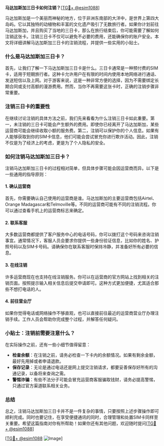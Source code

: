**马达加斯加三日卡如何注销？**[[TG💪+ @esim1088](https://t.me/s/esim1088)]

马达加斯加是一个美丽而神秘的地方，位于非洲东南部的大洋中，是世界上第四大岛屿。它以其独特的动植物和丰富的文化遗产吸引了无数旅行者。如果你计划前往马达加斯加，并且购买了当地的三日卡，那么在旅行结束后，你可能需要了解如何注销这张卡。注销三日卡不仅可以避免不必要的费用，还能确保你的账户安全。本文将详细讲解马达加斯加三日卡的注销流程，并提供一些实用的小贴士。

### 什么是马达加斯加三日卡？

首先，让我们了解一下马达加斯加三日卡是什么。三日卡通常是一种预付费的SIM卡，适用于短期旅行者。这种卡允许用户在有限的时间内使用本地网络进行通话、发送短信以及上网。对于游客来说，这是一种非常方便的选择，因为不需要绑定长期合同或支付高额的漫游费用。然而，当你不再需要这张卡时，正确的注销步骤非常重要。

### 注销三日卡的重要性

在继续讨论注销的具体方法之前，我们先来看看为什么注销三日卡如此重要。第一，未注销的三日卡可能会产生额外的费用。即使你已经离开了马达加斯加，某些运营商可能会继续收取小额的服务费。第二，注销可以保护你的个人信息。如果有人能够获取到你的SIM卡信息，他们可能会尝试冒充你进行欺诈活动。因此，注销不仅是为了经济上的考虑，更是为了个人隐私的安全。

### 如何注销马达加斯加三日卡？

注销马达加斯加三日卡的过程相对简单，但具体步骤可能会因运营商而异。以下是一些通用的指导原则：

#### 1. 确认运营商

首先，你需要确认自己使用的运营商是谁。马达加斯加的主要运营商包括Airtel、Orange Madagascar和Telmoville等。不同的运营商可能有不同的注销流程。你可以通过查看手机上的运营商标志来确定。

#### 2. 联系客服

大多数运营商都提供了客户服务中心的电话号码，你可以拨打这个号码来咨询注销事宜。通常情况下，客服人员会要求你提供一些身份验证信息，比如你的姓名、护照号码以及SIM卡号码。请确保你在联系客服时保持冷静，并准备好所有必要的信息。

#### 3. 在线注销

许多运营商现在也支持在线注销服务。你可以在运营商的官方网站上找到相关的注销页面。按照提示输入相关信息后提交申请即可。这种方式更加便捷，尤其适合那些不想打电话的人。

#### 4. 前往营业厅

如果你觉得电话或网络操作不够直观，也可以直接前往最近的运营商营业厅办理注销手续。工作人员会帮助你完成整个过程，并解答任何疑问。

### 小贴士：注销前需要注意什么？

在实际操作之前，还有一些小细节值得留意：

- **检查余额**：在注销之前，请务必检查一下卡内的余额情况。如果有剩余金额，最好先用掉或者申请退款。
- **保存记录**：无论是通过电话还是网上提交注销请求，都要妥善保存好所有的沟通记录，以备将来查询之需。
- **警惕诈骗**：有些不法分子可能会冒充运营商客服骗取钱财，请务必提高警惕，只通过官方渠道联系相关业务。

### 总结

总之，注销马达加斯加三日卡并不是一件复杂的事情，只要按照上述步骤操作即可顺利完成。同时也要记住，在享受便捷通讯的同时，合理管理和处置SIM卡同样至关重要。希望这篇指南对你有所帮助！如果你还有其他问题，欢迎随时提问[[TG💪+ @esim1088](https://t.me/s/esim1088)]

[[TG💪+ @esim1088](https://t.me/s/esim1088) ![Image](https://i.postimg.cc/4NQfJmqS/Snipaste-2025-05-13-00-14-12.png)]